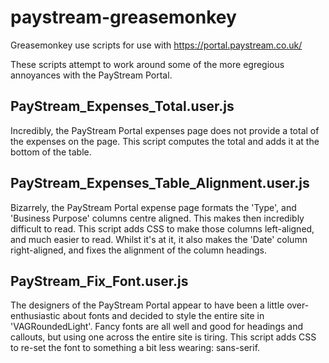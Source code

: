 paystream-greasemonkey
======================

Greasemonkey use scripts for use with https://portal.paystream.co.uk/

These scripts attempt to work around some of the more egregious annoyances
with the PayStream Portal.

## PayStream_Expenses_Total.user.js

Incredibly, the PayStream Portal expenses page does not provide a total of
the expenses on the page.  This script computes the total and adds it at the
bottom of the table.

## PayStream_Expenses_Table_Alignment.user.js

Bizarrely, the PayStream Portal expense page formats the 'Type', and
'Business Purpose' columns centre aligned.  This makes then incredibly
difficult to read.  This script adds CSS to make those columns left-aligned,
and much easier to read.  Whilst it's at it, it also makes the 'Date' column
right-aligned, and fixes the alignment of the column headings.

## PayStream_Fix_Font.user.js

The designers of the PayStream Portal appear to have been a little
over-enthusiastic about fonts and decided to style the entire site in
'VAGRoundedLight'.  Fancy fonts are all well and good for headings and
callouts, but using one across the entire site is tiring.  This script adds
CSS to re-set the font to something a bit less wearing: sans-serif.
